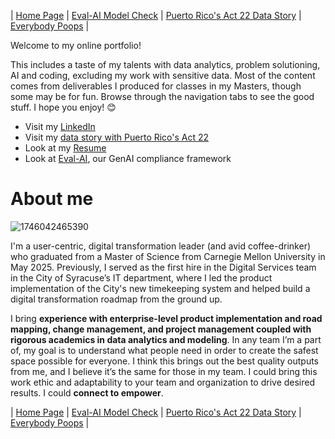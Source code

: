 | [Home Page](https://chrisbori.github.io/My-Online-Portfolio/) | [Eval-AI Model Check](https://chrisbori.github.io/My-Online-Portfolio/eval-ai) | [Puerto Rico's Act 22 Data Story](https://chrisbori.github.io/My-Online-Portfolio/final-project-part-three) | [Everybody Poops](https://chrisbori.github.io/My-Online-Portfolio/critique-by-design) |


Welcome to my online portfolio! 

This includes a taste of my talents with data analytics, problem solutioning, AI and coding, excluding my work with sensitive data. Most of the content comes from deliverables I produced for classes in my Masters, though some may be for fun. Browse through the navigation tabs to see the good stuff. I hope you enjoy! 😊

* Visit my [LinkedIn](https://www.linkedin.com/in/candinob/)
* Visit my [data story with Puerto Rico's Act 22](https://carnegiemellon.shorthandstories.com/whats-left-here-puerto-ricos-act-22/index.html)
* Look at my [Resume](https://github.com/user-attachments/files/20302145/Christian.Andino.Borrero.Resume.docx)
* Look at [Eval-AI](https://chrisbori.github.io/My-Online-Portfolio/eval-ai), our GenAI compliance framework


# About me

![1746042465390](https://github.com/user-attachments/assets/3eb830ce-aa26-4037-b512-bb9b30d049ec)

I'm a user-centric, digital transformation leader (and avid coffee-drinker) who graduated from a Master of Science from Carnegie Mellon University in May 2025. Previously, I served as the first hire in the Digital Services team in the City of Syracuse’s IT department, where I led the product implementation of the City's new timekeeping system and helped build a digital transformation roadmap from the ground up.

I bring **experience with enterprise-level product implementation and road mapping, change management, and project management coupled with rigorous academics in data analytics and modeling**. In any team I’m a part of, my goal is to understand what people need in order to create the safest space possible for everyone. I think this brings out the best quality outputs from me, and I believe it’s the same for those in my team. I could bring this work ethic and adaptability to your team and organization to drive desired results. I could **connect to empower**.

| [Home Page](https://chrisbori.github.io/My-Online-Portfolio/) | [Eval-AI Model Check](https://chrisbori.github.io/My-Online-Portfolio/eval-ai) | [Puerto Rico's Act 22 Data Story](https://chrisbori.github.io/My-Online-Portfolio/final-project-part-three) | [Everybody Poops](https://chrisbori.github.io/My-Online-Portfolio/critique-by-design) |

